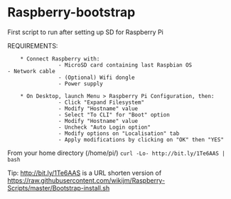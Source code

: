 # Raspberry-bootstrap

First script to run after setting up SD for Raspberry Pi

REQUIREMENTS:

		* Connect Raspberry with:
					- MicroSD card containing last Raspbian OS												- Network cable
					- (Optional) Wifi dongle
					- Power supply

		* On Desktop, launch Menu > Raspberry Pi Configuration, then:
					- Click "Expand Filesystem"
					- Modify "Hostname" value
					- Select "To CLI" for "Boot" option
					- Modify "Hostname" value
					- Uncheck "Auto Login option"
					- Modify options on "Localisation" tab
					- Apply modifications by clicking on "OK" then "YES"


  From your home directory (/home/pi/)
  ```curl -Lo- http://bit.ly/1Te6AAS | bash```
  
  Tip:
  http://bit.ly/1Te6AAS
  is a URL shorten version of
  https://raw.githubusercontent.com/wikijm/Raspberry-Scripts/master/Bootstrap-install.sh
